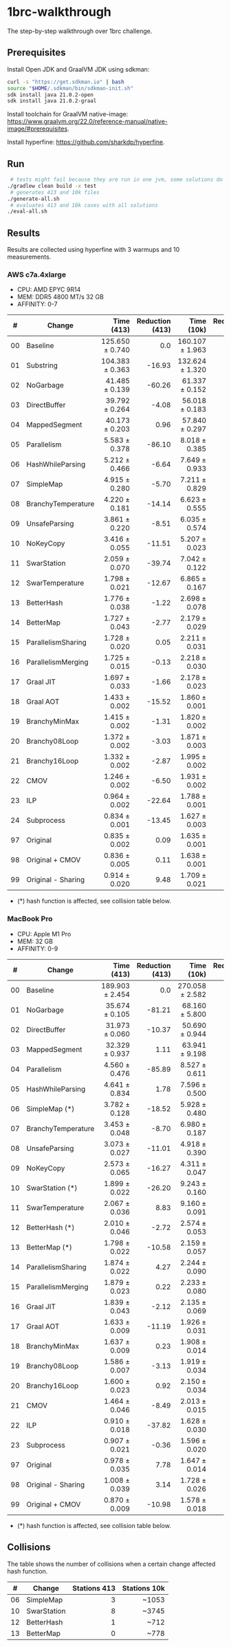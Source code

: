 # 1brc-walkthrough
The step-by-step walkthrough over 1brc challenge.

## Prerequisites
Install Open JDK and GraalVM JDK using sdkman:
``` bash
curl -s "https://get.sdkman.io" | bash
source "$HOME/.sdkman/bin/sdkman-init.sh"
sdk install java 21.0.2-open
sdk install java 21.0.2-graal
```

Install toolchain for GraalVM native-image: https://www.graalvm.org/22.0/reference-manual/native-image/#prerequisites.

Install hyperfine: https://github.com/sharkdp/hyperfine.

## Run
```bash
 # tests might fail because they are run in one jvm, some solutions do not cleanup resources
./gradlew clean build -x test
 # generates 413 and 10k files
./generate-all.sh
 # evaluates 413 and 10k cases with all solutions
./eval-all.sh 
```

## Results
Results are collected using hyperfine with 3 warmups and 10 measurements. 

### AWS c7a.4xlarge
* CPU: AMD EPYC 9R14
* MEM: DDR5 4800 MT/s 32 GB
* AFFINITY: 0-7

| #  | Change             |      Time (413) | Reduction (413) |      Time (10k) | Reduction (10k) |
|----|--------------------|----------------:|----------------:|----------------:|----------------:|
| 00 | Baseline           | 125.650 ± 0.740 |             0.0 | 160.107 ± 1.963 |             0.0 | 
| 01 | Substring          | 104.383 ± 0.363 |          -16.93 | 132.624 ± 1.320 |          -17.17 |
| 02 | NoGarbage          |  41.485 ± 0.139 |          -60.26 |  61.337 ± 0.152 |          -53.75 |
| 03 | DirectBuffer       |  39.792 ± 0.264 |           -4.08 |  56.018 ± 0.183 |           -8.67 |
| 04 | MappedSegment      |  40.173 ± 0.203 |            0.96 |  57.840 ± 0.297 |            3.25 |
| 05 | Parallelism        |   5.583 ± 0.378 |          -86.10 |   8.018 ± 0.385 |          -86.14 |
| 06 | HashWhileParsing   |   5.212 ± 0.466 |           -6.64 |   7.649 ± 0.933 |           -4.59 |
| 07 | SimpleMap          |   4.915 ± 0.280 |           -5.70 |   7.211 ± 0.829 |           -5.73 |
| 08 | BranchyTemperature |   4.220 ± 0.181 |          -14.14 |   6.623 ± 0.555 |           -8.15 |
| 09 | UnsafeParsing      |   3.861 ± 0.220 |           -8.51 |   6.035 ± 0.574 |           -8.88 |
| 10 | NoKeyCopy          |   3.416 ± 0.055 |          -11.51 |   5.207 ± 0.023 |          -13.72 |
| 11 | SwarStation        |   2.059 ± 0.070 |          -39.74 |   7.042 ± 0.122 |           35.26 |
| 12 | SwarTemperature    |   1.798 ± 0.021 |          -12.67 |   6.865 ± 0.167 |           -2.52 |
| 13 | BetterHash         |   1.776 ± 0.038 |           -1.22 |   2.698 ± 0.078 |          -60.70 |
| 14 | BetterMap          |   1.727 ± 0.043 |           -2.77 |   2.179 ± 0.029 |          -19.23 |
| 15 | ParallelismSharing |   1.728 ± 0.020 |            0.05 |   2.211 ± 0.031 |            1.47 |
| 16 | ParallelismMerging |   1.725 ± 0.015 |           -0.13 |   2.218 ± 0.030 |            0.31 |
| 17 | Graal JIT          |   1.697 ± 0.033 |           -1.66 |   2.178 ± 0.023 |           -1.80 |
| 18 | Graal AOT          |   1.433 ± 0.002 |          -15.52 |   1.860 ± 0.001 |          -14.62 |
| 19 | BranchyMinMax      |   1.415 ± 0.002 |           -1.31 |   1.820 ± 0.002 |           -2.15 |
| 20 | Branchy08Loop      |   1.372 ± 0.002 |           -3.03 |   1.871 ± 0.003 |            2.80 |
| 21 | Branchy16Loop      |   1.332 ± 0.002 |           -2.87 |   1.995 ± 0.002 |            6.64 |
| 22 | CMOV               |   1.246 ± 0.002 |           -6.50 |   1.931 ± 0.002 |           -3.22 |
| 23 | ILP                |   0.964 ± 0.002 |          -22.64 |   1.788 ± 0.001 |           -7.39 |
| 24 | Subprocess         |   0.834 ± 0.001 |          -13.45 |   1.627 ± 0.003 |           -9.01 |
| 97 | Original           |   0.835 ± 0.002 |            0.09 |   1.635 ± 0.001 |            0.49 |
| 98 | Original + CMOV    |   0.836 ± 0.005 |            0.11 |   1.638 ± 0.001 |            0.19 |
| 99 | Original - Sharing |   0.914 ± 0.020 |            9.48 |   1.709 ± 0.021 |            4.55 |

* (*) hash function is affected, see collision table below.

### MacBook Pro
* CPU: Apple M1 Pro
* MEM: 32 GB
* AFFINITY: 0-9

| #  | Change             |      Time (413) | Reduction (413) |      Time (10k) | Reduction (10k) |
|----|--------------------|----------------:|----------------:|----------------:|----------------:|
| 00 | Baseline           | 189.903 ± 2.454 |             0.0 | 270.058 ± 2.582 |             0.0 |
| 01 | NoGarbage          |  35.674 ± 0.105 |          -81.21 |  68.160 ± 5.800 |          -74.76 |
| 02 | DirectBuffer       |  31.973 ± 0.060 |          -10.37 |  50.690 ± 0.944 |          -25.63 |
| 03 | MappedSegment      |  32.329 ± 0.937 |            1.11 |  63.941 ± 9.198 |           26.14 |
| 04 | Parallelism        |   4.560 ± 0.476 |          -85.89 |   8.527 ± 0.611 |          -86.66 |
| 05 | HashWhileParsing   |   4.641 ± 0.834 |            1.78 |   7.596 ± 0.500 |          -10.93 |
| 06 | SimpleMap (*)      |   3.782 ± 0.128 |          -18.52 |   5.928 ± 0.480 |          -21.95 |
| 07 | BranchyTemperature |   3.453 ± 0.048 |           -8.70 |   6.980 ± 0.187 |           17.73 |
| 08 | UnsafeParsing      |   3.073 ± 0.027 |          -11.01 |   4.918 ± 0.390 |          -29.53 |
| 09 | NoKeyCopy          |   2.573 ± 0.065 |          -16.27 |   4.311 ± 0.047 |          -12.36 |
| 10 | SwarStation (*)    |   1.899 ± 0.022 |          -26.20 |   9.243 ± 0.160 |          114.42 |
| 11 | SwarTemperature    |   2.067 ± 0.036 |            8.83 |   9.160 ± 0.091 |           -0.90 |
| 12 | BetterHash (*)     |   2.010 ± 0.046 |           -2.72 |   2.574 ± 0.053 |          -71.90 |
| 13 | BetterMap (*)      |   1.798 ± 0.022 |          -10.58 |   2.159 ± 0.057 |          -16.11 |
| 14 | ParallelismSharing |   1.874 ± 0.022 |            4.27 |   2.244 ± 0.090 |            3.92 |
| 15 | ParallelismMerging |   1.879 ± 0.023 |            0.22 |   2.233 ± 0.080 |           -0.52 |
| 16 | Graal JIT          |   1.839 ± 0.043 |           -2.12 |   2.135 ± 0.069 |           -4.37 |
| 17 | Graal AOT          |   1.633 ± 0.009 |          -11.19 |   1.926 ± 0.031 |           -9.77 |
| 18 | BranchyMinMax      |   1.637 ± 0.009 |            0.23 |   1.908 ± 0.014 |           -0.96 |
| 19 | Branchy08Loop      |   1.586 ± 0.007 |           -3.13 |   1.919 ± 0.034 |            0.60 |
| 20 | Branchy16Loop      |   1.600 ± 0.023 |            0.92 |   2.150 ± 0.034 |           12.02 |
| 21 | CMOV               |   1.464 ± 0.046 |           -8.49 |   2.013 ± 0.015 |           -6.36 |
| 22 | ILP                |   0.910 ± 0.018 |          -37.82 |   1.628 ± 0.030 |          -19.14 |
| 23 | Subprocess         |   0.907 ± 0.021 |           -0.36 |   1.596 ± 0.020 |           -1.96 |
| 97 | Original           |   0.978 ± 0.035 |            7.78 |   1.647 ± 0.014 |            3.22 |
| 98 | Original - Sharing |   1.008 ± 0.039 |            3.14 |   1.728 ± 0.026 |            4.87 |
| 99 | Original + CMOV    |   0.870 ± 0.009 |          -10.98 |   1.578 ± 0.018 |           -4.21 |

* (*) hash function is affected, see collision table below.

## Collisions
The table shows the number of collisions when a certain change affected hash function.

| #  | Change      | Stations 413 | Stations 10k |
|----|-------------|-------------:|-------------:|
| 06 | SimpleMap   |            3 |        ~1053 | 
| 10 | SwarStation |            8 |        ~3745 | 
| 12 | BetterHash  |            1 |         ~712 |  
| 13 | BetterMap   |            0 |         ~778 |